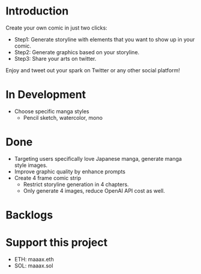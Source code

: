 # Introduction

Create your own comic in just two clicks:

- Step1: Generate storyline with elements that you want to show up in your comic.
- Step2: Generate graphics based on your storyline.
- Step3: Share your arts on twitter.

Enjoy and tweet out your spark on Twitter or any other social platform!


# In Development
- Choose specific manga styles
  - Pencil sketch, watercolor, mono

# Done
- Targeting users specifically love Japanese manga, generate manga style images.
- Improve graphic quality by enhance prompts
- Create 4 frame comic strip
  - Restrict storyline generation in 4 chapters.
  - Only generate 4 images, reduce OpenAI API cost as well.


# Backlogs


# Support this project
- ETH: maaax.eth
- SOL: maaax.sol
